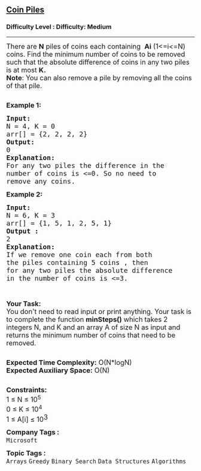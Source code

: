 <h2><a href="https://www.geeksforgeeks.org/problems/coin-piles5152/1?page=2&category=Binary%20Search&difficulty=Medium,Hard&status=unsolved,attempted&sortBy=accuracy">Coin Piles</a></h2><h3>Difficulty Level : Difficulty: Medium</h3><hr><div class="problems_problem_content__Xm_eO"><p><span style="font-size: 18px;">There are <strong>N</strong> piles of coins each containing &nbsp;<strong>Ai</strong> (1&lt;=i&lt;=N) coins. Find the minimum number of coins to be removed such that the absolute difference of coins in any two piles is at most <strong>K.</strong><br><strong>Note</strong>:&nbsp;You can also remove a pile by removing all the coins of that pile.</span></p>
<p><br><span style="font-size: 18px;"><strong>Example 1:</strong></span></p>
<pre><span style="font-size: 18px;"><strong>Input:
</strong>N = 4, K = 0
arr[] = {2, 2, 2, 2}
<strong>Output:
</strong>0
<strong>Explanation:</strong>
</span><span style="font-size: 18px;">For any two piles the difference in the
number of coins is &lt;=0. So no need to
remove any coins.</span> 
</pre>
<div><span style="font-size: 18px;"><strong>Example 2:</strong></span></div>
<pre><span style="font-size: 18px;"><strong>Input:
</strong>N = 6, K = 3
arr[] = {1, 5, 1, 2, 5, 1} 
<strong>Output :</strong>
2</span>
<span style="font-size: 18px;"><strong>Explanation:</strong>
</span><span style="font-size: 18px;">If we remove one coin each from both
the piles containing 5 coins , then
for any two piles the absolute difference
in the number of coins is &lt;=3.</span> 

</pre>
<p><br><span style="font-size: 18px;"><strong>Your Task:&nbsp;&nbsp;</strong><br>You don't need to read input or print anything. Your task is to complete the function <strong>minSteps()</strong>&nbsp;which takes 2 integers N, and K and an array A of size N as input and returns the minimum number of coins that need to be removed.</span></p>
<p><br><span style="font-size: 18px;"><strong>Expected Time Complexity:</strong> O(N*logN)<br><strong>Expected Auxiliary Space:</strong> O(N)</span></p>
<p><br><span style="font-size: 18px;"><strong>Constraints:</strong><br>1 ≤ N ≤ 10<sup>5</sup><br>0 ≤ K ≤ 10<sup>4</sup></span><br><span style="font-size: 18px;">1 ≤ A[i] ≤ 10</span><sup style="font-size: 18px;">3</sup></p></div><p><span style=font-size:18px><strong>Company Tags : </strong><br><code>Microsoft</code>&nbsp;<br><p><span style=font-size:18px><strong>Topic Tags : </strong><br><code>Arrays</code>&nbsp;<code>Greedy</code>&nbsp;<code>Binary Search</code>&nbsp;<code>Data Structures</code>&nbsp;<code>Algorithms</code>&nbsp;